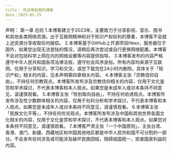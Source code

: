 ```yaml
---
title： 欢迎来到我的博客
date：2023-01-25
---
```


声明：
第一章 总则
1.本博客建立于2023年，主要致力于分享影视、音乐、图书和其他各类网络资源。出于互联网精神和对于知识产权权利的尊重，本博客不会就上述资源分享收取任何报偿。
2.本博客基于GitHub上开源项目Hexo，服务器位于国外，如果您出现无法登陆的情况，请稍后再次尝试或自行更换网络配置。本博客不会对包括科学上网在内的网络设置等内容提供指导。
3.本博客发布的内容严格遵守中华人民共和国各项法律法规，遵守社会风序良俗。所有内容均来源于互联网，仅用于分享知识，学习和交流，请您下载完在24小时内删除。具体关于「知识产权」相关的内容，见本声明第四章相关内容。
4.本博客主张「宗教信仰自由」，不持任何宗教观点。本博客所发布涉及宗教信仰相关的内容，仅用于文化鉴赏和学术探讨，不代表本博客和本人观点。如果您是未成年人或对本条持不同意见，请谨慎观看。
5.本博客主张「性别取向自由」，不持任何劝诱观点。本博客所发布涉及性少数群体相关的内容，仅用于社科分析和学术探讨，不代表本博客和本人观点。如果您是未成年人或对本条持不同意见，请谨慎观看。
6.本博客主张「民族文化平等」，不持任何优劣观点。本博客所发布涉及中国和其他世界各国文化相关的内容，仅用于文化鉴赏和学术探讨，不代表本博客和本人观点。如果您对本条持不同意见，请谨慎观看。
7.本博客严肃主张「一个中国原则」，主张台湾、香港、澳门、新疆、西藏地区和中国其他地区都是中华人民共和国不可分割的一部分。不会发布任何涉及或可能涉及破坏民族团结，阻碍祖国统一，损害国家利益的内容。